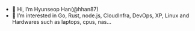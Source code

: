 - 👋 Hi, I’m Hyunseop Han(@hhan87)
- 👀 I’m interested in Go, Rust, node.js, CloudInfra, DevOps, XP, Linux and Hardwares such as laptops, cpus, nas...

<!---
hhan87/hhan87 is a ✨ special ✨ repository because its `README.md` (this file) appears on your GitHub profile.
You can click the Preview link to take a look at your changes.
--->
